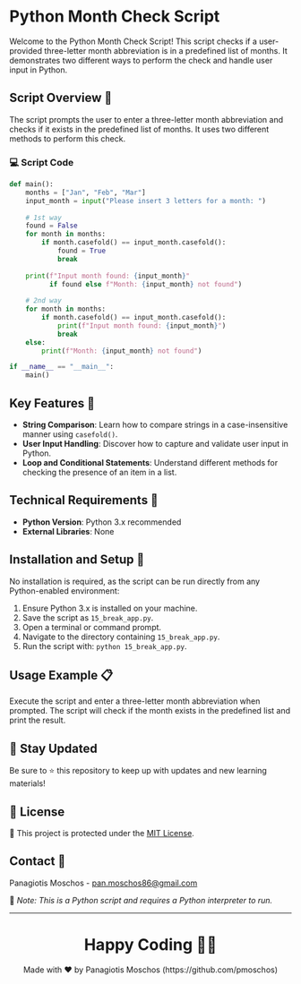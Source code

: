 # Python Month Check Script

Welcome to the Python Month Check Script! This script checks if a user-provided three-letter month abbreviation is in a predefined list of months. It demonstrates two different ways to perform the check and handle user input in Python.

## Script Overview 📘

The script prompts the user to enter a three-letter month abbreviation and checks if it exists in the predefined list of months. It uses two different methods to perform this check.

### :computer: Script Code

```python
def main():
    months = ["Jan", "Feb", "Mar"]
    input_month = input("Please insert 3 letters for a month: ")
    
    # 1st way
    found = False
    for month in months:
        if month.casefold() == input_month.casefold():
            found = True
            break
    
    print(f"Input month found: {input_month}"
          if found else f"Month: {input_month} not found") 
    
    # 2nd way
    for month in months:
        if month.casefold() == input_month.casefold():
            print(f"Input month found: {input_month}")
            break
    else:
        print(f"Month: {input_month} not found")

if __name__ == "__main__":
    main()
```

## Key Features 🌟

- **String Comparison**: Learn how to compare strings in a case-insensitive manner using `casefold()`.
- **User Input Handling**: Discover how to capture and validate user input in Python.
- **Loop and Conditional Statements**: Understand different methods for checking the presence of an item in a list.

## Technical Requirements 🔧

- **Python Version**: Python 3.x recommended
- **External Libraries**: None

## Installation and Setup 🚀

No installation is required, as the script can be run directly from any Python-enabled environment:

1. Ensure Python 3.x is installed on your machine.
2. Save the script as `15_break_app.py`.
3. Open a terminal or command prompt.
4. Navigate to the directory containing `15_break_app.py`.
5. Run the script with: `python 15_break_app.py`.

## Usage Example 📋

Execute the script and enter a three-letter month abbreviation when prompted. The script will check if the month exists in the predefined list and print the result.

## 📢 Stay Updated

Be sure to ⭐ this repository to keep up with updates and new learning materials!

## 📄 License

🔐 This project is protected under the [MIT License](https://mit-license.org/).

## Contact 📧

Panagiotis Moschos - pan.moschos86@gmail.com

🔗 *Note: This is a Python script and requires a Python interpreter to run.*

---

<h1 align=center>Happy Coding 👨‍💻 </h1>

<p align="center">
  Made with ❤️ by Panagiotis Moschos (https://github.com/pmoschos)
</p>
